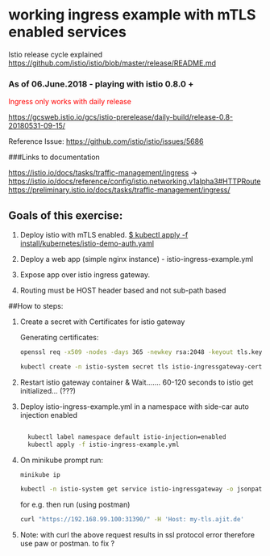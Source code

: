 # working ingress example with mTLS enabled services

Istio release cycle explained
https://github.com/istio/istio/blob/master/release/README.md

### As of 06.June.2018 - playing with istio 0.8.0 + 
<span style="color:red"> Ingress only works with daily release</span>

https://gcsweb.istio.io/gcs/istio-prerelease/daily-build/release-0.8-20180531-09-15/

Reference Issue:
https://github.com/istio/istio/issues/5686

###Links to documentation

https://istio.io/docs/tasks/traffic-management/ingress -> 
https://istio.io/docs/reference/config/istio.networking.v1alpha3#HTTPRoute
https://preliminary.istio.io/docs/tasks/traffic-management/ingress/ 


## Goals of this exercise: 

1. Deploy istio with mTLS enabled.
[$ kubectl apply -f install/kubernetes/istio-demo-auth.yaml](https://istio.io/docs/setup/kubernetes/quick-start/#minikube)

2. Deploy a web app  (simple nginx instance) - istio-ingress-example.yml

3. Expose app over istio ingress gateway.

4. Routing must be HOST header based and not sub-path based

##How to steps:

1. Create a secret with Certificates for istio gateway

    Generating certificates:
    
    ```bash
    openssl req -x509 -nodes -days 365 -newkey rsa:2048 -keyout tls.key -out tls.crt -subj "/CN=*.ajit.de"
    
    kubectl create -n istio-system secret tls istio-ingressgateway-certs --key /tmp/tls.key --cert /tmp/tls.crt 
    ```
2. Restart istio gateway container & Wait.......  60-120 seconds to istio get initialized...  (???)

3. Deploy istio-ingress-example.yml in a namespace with side-car auto injection enabled
  
      ```bash
      
        kubectl label namespace default istio-injection=enabled
        kubectl apply -f istio-ingress-example.yml
      
      ```
      
4. On minikube prompt run:
    ```bash
    minikube ip
    
    kubectl -n istio-system get service istio-ingressgateway -o jsonpath='{.spec.ports[?(@.name=="https")].nodePort}'
    
    ```
    
    for e.g. then run (using postman)
    ```bash
    curl "https://192.168.99.100:31390/" -H 'Host: my-tls.ajit.de'
    ```

5. Note: with curl the above request results in ssl protocol error therefore use paw or postman. to fix ?

